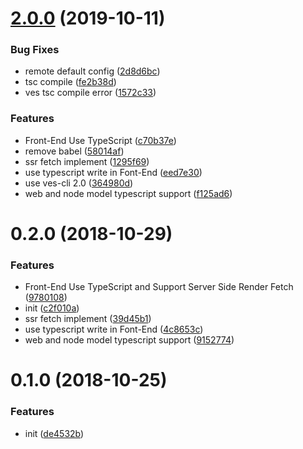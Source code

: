 # [2.0.0](https://github.com/easy-team/ves-admin/compare/0.2.0...2.0.0) (2019-10-11)


### Bug Fixes

* remote default config ([2d8d6bc](https://github.com/easy-team/ves-admin/commit/2d8d6bc))
* tsc compile ([fe2b38d](https://github.com/easy-team/ves-admin/commit/fe2b38d))
* ves tsc compile error ([1572c33](https://github.com/easy-team/ves-admin/commit/1572c33))


### Features

* Front-End Use TypeScript ([c70b37e](https://github.com/easy-team/ves-admin/commit/c70b37e))
* remove babel ([58014af](https://github.com/easy-team/ves-admin/commit/58014af))
* ssr fetch implement ([1295f69](https://github.com/easy-team/ves-admin/commit/1295f69))
* use typescript write in Font-End ([eed7e30](https://github.com/easy-team/ves-admin/commit/eed7e30))
* use ves-cli 2.0 ([364980d](https://github.com/easy-team/ves-admin/commit/364980d))
* web and node model typescript support ([f125ad6](https://github.com/easy-team/ves-admin/commit/f125ad6))



<a name="0.2.0"></a>
# 0.2.0 (2018-10-29)


### Features

* Front-End Use TypeScript and Support Server Side Render Fetch ([9780108](https://github.com/easy-team/ves-admin/commit/9780108))
* init ([c2f010a](https://github.com/easy-team/ves-admin/commit/c2f010a))
* ssr fetch implement ([39d45b1](https://github.com/easy-team/ves-admin/commit/39d45b1))
* use typescript write in Font-End ([4c8653c](https://github.com/easy-team/ves-admin/commit/4c8653c))
* web and node model typescript support ([9152774](https://github.com/easy-team/ves-admin/commit/9152774))



<a name="0.1.0"></a>
# 0.1.0 (2018-10-25)


### Features

* init ([de4532b](https://github.com/easy-team/ves-admin/commit/de4532b))



